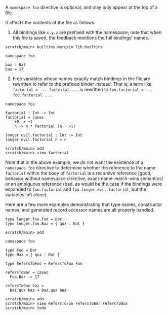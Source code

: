 A `namespace foo` directive is optional, and may only appear at the top of a file.

It affects the contents of the file as follows:

1. All bindings like `x.y.z` are prefixed with the namespace; note that when this file is saved, the feedback mentions
the full bindings' names.

```ucm
scratch/main> builtins.mergeio lib.builtins
```

```unison
namespace foo

baz : Nat
baz = 17
```

2. Free variables whose names exactly match bindings in the file are rewritten to refer to the prefixed binder instead.
That is, a term like `factorial = ... factorial ...` is rewritten to `foo.factorial = ... foo.factorial ...`.

```unison
namespace foo

factorial : Int -> Int
factorial = cases
    +0 -> +1
    n -> n * factorial (n - +1)

longer.evil.factorial : Int -> Int
longer.evil.factorial n = n
```

```ucm
scratch/main> add
scratch/main> view factorial
```

Note that in the above example, we do not want the existence of a `namespace foo` directive to determine whether the
reference to the name `factorial` within the body of `factorial` is a recursive reference (good, behavior without
namespace directive, exact-name-match-wins semantics) or an ambiguous reference (bad, as would be the case if the
bindings were expanded to `foo.factorial` and `foo.longer.evil.factorial`, but the variables left alone).

Here are a few more examples demonstrating that type names, constructor names, and generated record accessor names are
all properly handled.

```unison
type longer.foo.Foo = Bar
type longer.foo.Baz = { qux : Nat }
```

```ucm
scratch/main> add
```

```unison
namespace foo

type Foo = Bar
type Baz = { qux : Nat }

type RefersToFoo = RefersToFoo Foo

refersToBar = cases
  Foo.Bar -> 17

refersToQux baz =
  Baz.qux baz + Baz.qux baz
```

```ucm
scratch/main> add
scratch/main> view RefersToFoo refersToBar refersToQux
scratch/main> todo
```
